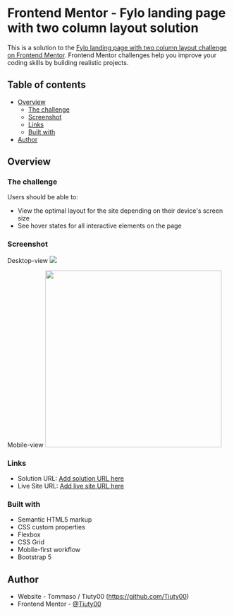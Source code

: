 # Frontend Mentor - Fylo landing page with two column layout solution

This is a solution to the [Fylo landing page with two column layout challenge on Frontend Mentor](https://www.frontendmentor.io/challenges/fylo-landing-page-with-two-column-layout-5ca5ef041e82137ec91a50f5). Frontend Mentor challenges help you improve your coding skills by building realistic projects. 

## Table of contents

- [Overview](#overview)
  - [The challenge](#the-challenge)
  - [Screenshot](#screenshot)
  - [Links](#links)
  - [Built with](#built-with)
- [Author](#author)

## Overview

### The challenge

Users should be able to:

- View the optimal layout for the site depending on their device's screen size
- See hover states for all interactive elements on the page

### Screenshot

Desktop-view
<img src=https://github.com/Tiuty00/fylo-data-web/blob/main/images/desktop-screenshot.png/>


Mobile-view
<img src=https://github.com/Tiuty00/fylo-data-web/blob/main/images/mobile-screenshot.png/ width="400"/>


### Links

- Solution URL: [Add solution URL here](https://your-solution-url.com)
- Live Site URL: [Add live site URL here](https://your-live-site-url.com)


### Built with

- Semantic HTML5 markup
- CSS custom properties
- Flexbox
- CSS Grid
- Mobile-first workflow
- Bootstrap 5

## Author

- Website - Tommaso / Tiuty00 (https://github.com/Tiuty00)
- Frontend Mentor - [@Tiuty00](https://www.frontendmentor.io/profile/Tiuty00)
